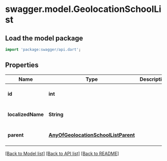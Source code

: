 # swagger.model.GeolocationSchoolList

## Load the model package
```dart
import 'package:swagger/api.dart';
```

## Properties
Name | Type | Description | Notes
------------ | ------------- | ------------- | -------------
**id** | **int** |  | [optional] [default to null]
**localizedName** | **String** |  | [optional] [default to null]
**parent** | [**AnyOfGeolocationSchoolListParent**](AnyOfGeolocationSchoolListParent.md) |  | [optional] [default to null]

[[Back to Model list]](../README.md#documentation-for-models) [[Back to API list]](../README.md#documentation-for-api-endpoints) [[Back to README]](../README.md)

